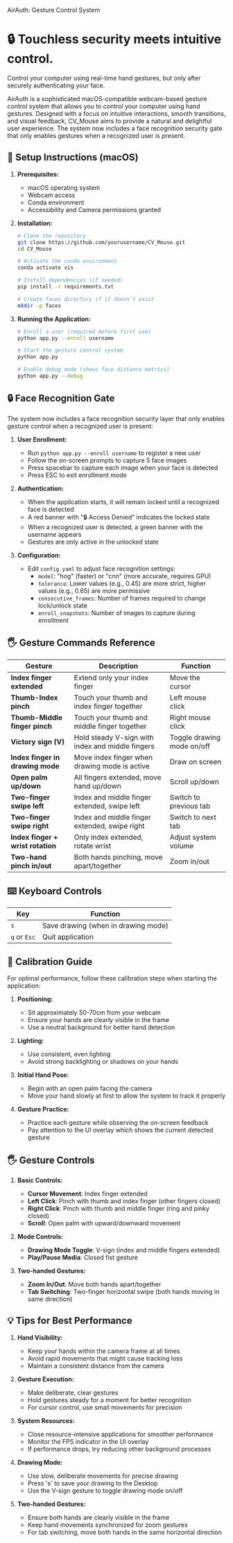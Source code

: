 AirAuth: Gesture Control System

# 🔒 **Touchless security meets intuitive control.**
Control your computer using real-time hand gestures, but only after securely authenticating your face.

AirAuth is a sophisticated macOS-compatible webcam-based gesture control system that allows you to control your computer using hand gestures. Designed with a focus on intuitive interactions, smooth transitions, and visual feedback, CV_Mouse aims to provide a natural and delightful user experience. The system now includes a face recognition security gate that only enables gestures when a recognized user is present.

## 🚀 Setup Instructions (macOS)

1. **Prerequisites:**
   - macOS operating system
   - Webcam access
   - Conda environment
   - Accessibility and Camera permissions granted

2. **Installation:**
   ```bash
   # Clone the repository
   git clone https://github.com/yourusername/CV_Mouse.git
   cd CV_Mouse

   # Activate the conda environment
   conda activate vis

   # Install dependencies (if needed)
   pip install -r requirements.txt

   # Create faces directory if it doesn't exist
   mkdir -p faces
   ```

3. **Running the Application:**
   ```bash
   # Enroll a user (required before first use)
   python app.py --enroll username

   # Start the gesture control system
   python app.py

   # Enable debug mode (shows face distance metrics)
   python app.py --debug
   ```

## 🔒 Face Recognition Gate

The system now includes a face recognition security layer that only enables gesture control when a recognized user is present:

1. **User Enrollment:**
   - Run `python app.py --enroll username` to register a new user
   - Follow the on-screen prompts to capture 5 face images
   - Press spacebar to capture each image when your face is detected
   - Press ESC to exit enrollment mode

2. **Authentication:**
   - When the application starts, it will remain locked until a recognized face is detected
   - A red banner with "🔒 Access Denied" indicates the locked state
   - When a recognized user is detected, a green banner with the username appears
   - Gestures are only active in the unlocked state

3. **Configuration:**
   - Edit `config.yaml` to adjust face recognition settings:
     - `model`: "hog" (faster) or "cnn" (more accurate, requires GPU)
     - `tolerance`: Lower values (e.g., 0.45) are more strict, higher values (e.g., 0.65) are more permissive
     - `consecutive_frames`: Number of frames required to change lock/unlock state
     - `enroll_snapshots`: Number of images to capture during enrollment

## 🖐 Gesture Commands Reference

| Gesture | Description | Function |
|---------|-------------|----------|
| **Index finger extended** | Extend only your index finger | Move the cursor |
| **Thumb-Index pinch** | Touch your thumb and index finger together | Left mouse click |
| **Thumb-Middle finger pinch** | Touch your thumb and middle finger together | Right mouse click |
| **Victory sign (V)** | Hold steady V-sign with index and middle fingers | Toggle drawing mode on/off |
| **Index finger in drawing mode** | Move index finger when drawing mode is active | Draw on screen |
| **Open palm up/down** | All fingers extended, move hand up/down | Scroll up/down |
| **Two-finger swipe left** | Index and middle finger extended, swipe left | Switch to previous tab |
| **Two-finger swipe right** | Index and middle finger extended, swipe right | Switch to next tab |
| **Index finger + wrist rotation** | Only index extended, rotate wrist | Adjust system volume |
| **Two-hand pinch in/out** | Both hands pinching, move apart/together | Zoom in/out |

## ⌨️ Keyboard Controls

| Key | Function |
|-----|----------|
| `s` | Save drawing (when in drawing mode) |
| `q` or `Esc` | Quit application |

## 🎯 Calibration Guide

For optimal performance, follow these calibration steps when starting the application:

1. **Positioning:**
   - Sit approximately 50-70cm from your webcam
   - Ensure your hands are clearly visible in the frame
   - Use a neutral background for better hand detection

2. **Lighting:**
   - Use consistent, even lighting
   - Avoid strong backlighting or shadows on your hands

3. **Initial Hand Pose:**
   - Begin with an open palm facing the camera
   - Move your hand slowly at first to allow the system to track it properly

4. **Gesture Practice:**
   - Practice each gesture while observing the on-screen feedback
   - Pay attention to the UI overlay which shows the current detected gesture

## 🖐️ Gesture Controls

1. **Basic Controls:**
   - **Cursor Movement**: Index finger extended
   - **Left Click**: Pinch with thumb and index finger (other fingers closed)
   - **Right Click**: Pinch with thumb and middle finger (ring and pinky closed)
   - **Scroll**: Open palm with upward/downward movement

2. **Mode Controls:**
   - **Drawing Mode Toggle**: V-sign (index and middle fingers extended)
   - **Play/Pause Media**: Closed fist gesture

3. **Two-handed Gestures:**
   - **Zoom In/Out**: Move both hands apart/together
   - **Tab Switching**: Two-finger horizontal swipe (both hands moving in same direction)

## 💡 Tips for Best Performance

1. **Hand Visibility:**
   - Keep your hands within the camera frame at all times
   - Avoid rapid movements that might cause tracking loss
   - Maintain a consistent distance from the camera

2. **Gesture Execution:**
   - Make deliberate, clear gestures
   - Hold gestures steady for a moment for better recognition
   - For cursor control, use small movements for precision

3. **System Resources:**
   - Close resource-intensive applications for smoother performance
   - Monitor the FPS indicator in the UI overlay
   - If performance drops, try reducing other background processes

4. **Drawing Mode:**
   - Use slow, deliberate movements for precise drawing
   - Press 's' to save your drawing to the Desktop
   - Use the V-sign gesture to toggle drawing mode on/off

5. **Two-handed Gestures:**
   - Ensure both hands are clearly visible in the frame
   - Keep hand movements synchronized for zoom gestures
   - For tab switching, move both hands in the same horizontal direction


